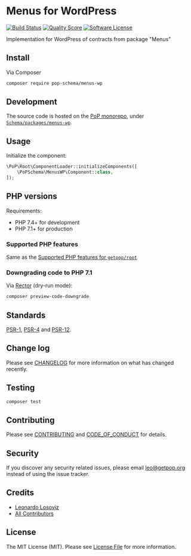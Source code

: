 # Menus for WordPress

[![Build Status][ico-travis]][link-travis]
[![Quality Score][ico-code-quality]][link-code-quality]
[![Software License][ico-license]](LICENSE.md)

<!--
[![Latest Version on Packagist][ico-version]][link-packagist]
[![Coverage Status][ico-scrutinizer]][link-scrutinizer]
[![Total Downloads][ico-downloads]][link-downloads]
-->

Implementation for WordPress of contracts from package "Menus"

## Install

Via Composer

``` bash
composer require pop-schema/menus-wp
```

## Development

The source code is hosted on the [PoP monorepo](https://github.com/leoloso/PoP), under [`Schema/packages/menus-wp`](https://github.com/leoloso/PoP/tree/master/layers/Schema/packages/menus-wp).

## Usage

Initialize the component:

``` php
\PoP\Root\ComponentLoader::initializeComponents([
    \PoPSchema\MenusWP\Component::class,
]);
```

## PHP versions

Requirements:

- PHP 7.4+ for development
- PHP 7.1+ for production

### Supported PHP features

Same as the [Supported PHP features for `getpop/root`](https://github.com/getpop/root/#supported-php-features)

### Downgrading code to PHP 7.1

Via [Rector](https://github.com/rectorphp/rector) (dry-run mode):

```bash
composer preview-code-downgrade
```

## Standards

[PSR-1](https://www.php-fig.org/psr/psr-1), [PSR-4](https://www.php-fig.org/psr/psr-4) and [PSR-12](https://www.php-fig.org/psr/psr-12).

## Change log

Please see [CHANGELOG](CHANGELOG.md) for more information on what has changed recently.

## Testing

``` bash
composer test
```

## Contributing

Please see [CONTRIBUTING](CONTRIBUTING.md) and [CODE_OF_CONDUCT](CODE_OF_CONDUCT.md) for details.

## Security

If you discover any security related issues, please email leo@getpop.org instead of using the issue tracker.

## Credits

- [Leonardo Losoviz][link-author]
- [All Contributors][link-contributors]

## License

The MIT License (MIT). Please see [License File](LICENSE.md) for more information.

[ico-version]: https://img.shields.io/packagist/v/pop-schema/menus-wp.svg?style=flat-square
[ico-license]: https://img.shields.io/badge/license-MIT-brightgreen.svg?style=flat-square
[ico-travis]: https://img.shields.io/travis/pop-schema/menus-wp/master.svg?style=flat-square
[ico-scrutinizer]: https://img.shields.io/scrutinizer/coverage/g/pop-schema/menus-wp.svg?style=flat-square
[ico-code-quality]: https://img.shields.io/scrutinizer/g/pop-schema/menus-wp.svg?style=flat-square
[ico-downloads]: https://img.shields.io/packagist/dt/pop-schema/menus-wp.svg?style=flat-square

[link-packagist]: https://packagist.org/packages/pop-schema/menus-wp
[link-travis]: https://travis-ci.org/pop-schema/menus-wp
[link-scrutinizer]: https://scrutinizer-ci.com/g/pop-schema/menus-wp/code-structure
[link-code-quality]: https://scrutinizer-ci.com/g/pop-schema/menus-wp
[link-downloads]: https://packagist.org/packages/pop-schema/menus-wp
[link-author]: https://github.com/leoloso
[link-contributors]: ../../../../../../contributors
